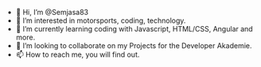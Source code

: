 - 👋 Hi, I’m @Semjasa83
- 👀 I’m interested in motorsports, coding, technology.
- 🌱 I’m currently learning coding with Javascript, HTML/CSS, Angular and more.
- 💞️ I’m looking to collaborate on my Projects for the Developer Akademie.
- 📫 How to reach me, you will find out.

<!---
Semjasa83/Semjasa83 is a ✨ special ✨ repository because its `README.md` (this file) appears on your GitHub profile.
You can click the Preview link to take a look at your changes.
--->
